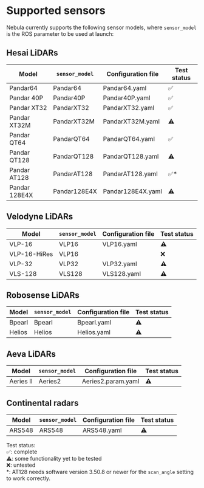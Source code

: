 # Supported sensors

Nebula currently supports the following sensor models, where `sensor_model` is the ROS parameter to be used at launch:

## Hesai LiDARs

| Model         | `sensor_model` | Configuration file | Test status |
| ------------- | -------------- | ------------------ | ----------- |
| Pandar64      | Pandar64       | Pandar64.yaml      | ✅          |
| Pandar 40P    | Pandar40P      | Pandar40P.yaml     | ✅          |
| Pandar XT32   | PandarXT32     | PandarXT32.yaml    | ✅          |
| Pandar XT32M  | PandarXT32M    | PandarXT32M.yaml   | ⚠️          |
| Pandar QT64   | PandarQT64     | PandarQT64.yaml    | ✅          |
| Pandar QT128  | PandarQT128    | PandarQT128.yaml   | ⚠️          |
| Pandar AT128  | PandarAT128    | PandarAT128.yaml   | ✅\*        |
| Pandar 128E4X | Pandar128E4X   | Pandar128E4X.yaml  | ⚠️          |

## Velodyne LiDARs

| Model        | `sensor_model` | Configuration file | Test status |
| ------------ | -------------- | ------------------ | ----------- |
| VLP-16       | VLP16          | VLP16.yaml         | ⚠️          |
| VLP-16-HiRes | VLP16          |                    | ❌          |
| VLP-32       | VLP32          | VLP32.yaml         | ⚠️          |
| VLS-128      | VLS128         | VLS128.yaml        | ⚠️          |

## Robosense LiDARs

| Model  | `sensor_model` | Configuration file | Test status |
| ------ | -------------- | ------------------ | ----------- |
| Bpearl | Bpearl         | Bpearl.yaml        | ⚠️          |
| Helios | Helios         | Helios.yaml        | ⚠️          |

## Aeva LiDARs

| Model     | `sensor_model` | Configuration file | Test status |
| --------- | -------------- | ------------------ | ----------- |
| Aeries II | Aeries2        | Aeries2.param.yaml | ⚠️          |

## Continental radars

| Model  | `sensor_model` | Configuration file | Test status |
| ------ | -------------- | ------------------ | ----------- |
| ARS548 | ARS548         | ARS548.yaml        | ⚠️          |

Test status:  
✅: complete  
⚠️: some functionality yet to be tested  
❌: untested  
\*: AT128 needs software version 3.50.8 or newer for the `scan_angle` setting to work correctly.

